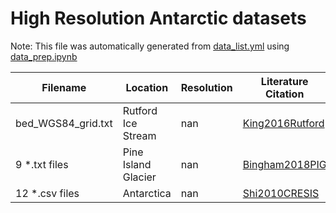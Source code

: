 # High Resolution Antarctic datasets

Note: This file was automatically generated from [data_list.yml](/data_list.yml) using [data_prep.ipynb](/data_prep.ipynb)

Filename|Location|Resolution|Literature Citation|Data Citation
---|---|---|---|---
bed_WGS84_grid.txt|Rutford Ice Stream|nan|[King2016Rutford](https://doi.org/10.5194/essd-8-151-2016)|[DOI](https://doi.org/10.5285/54757cbe-0b13-4385-8b31-4dfaa1dab55e)
9 *.txt files|Pine Island Glacier|nan|[Bingham2018PIG](https://doi.org/10.1038/s41467-017-01597-y)|
12 *.csv files|Antarctica|nan|[Shi2010CRESIS](https://doi.org/10.1109/IGARSS.2010.5649518)|[DOI](https://doi.org/10.5067/GDQ0CUCVTE2Q)
